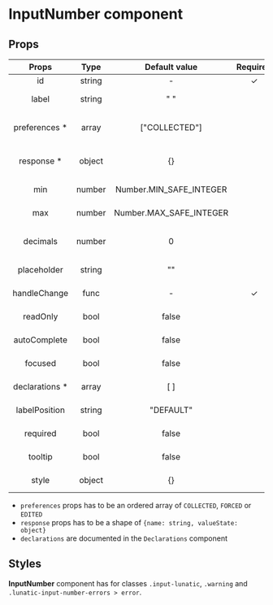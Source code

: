 # InputNumber component

## Props

|      Props      |  Type  |      Default value      | Required | Description                          |
| :-------------: | :----: | :---------------------: | :------: | ------------------------------------ |
|       id        | string |            -            |    ✓     | Id of the input                      |
|      label      | string |           " "           |          | Label of the input                   |
| preferences \*  | array  |      ["COLLECTED"]      |          | Preferences to manage input response |
|   response \*   | object |           {}            |          | Response concerned by the component  |
|       min       | number | Number.MIN_SAFE_INTEGER |          | Minimum of the input                 |
|       max       | number | Number.MAX_SAFE_INTEGER |          | Maximum of the input                 |
|    decimals     | number |            0            |          | Number of decimals of the input      |
|   placeholder   | string |           ""            |          | Placeholder of the input             |
|  handleChange   |  func  |            -            |    ✓     | Handler of the input                 |
|    readOnly     |  bool  |          false          |          | Is the input read only               |
|  autoComplete   |  bool  |          false          |          | Is the input autocompletable         |
|     focused     |  bool  |          false          |          | Is the input focused                 |
| declarations \* | array  |           [ ]           |          | Declarations of the input            |
|  labelPosition  | string |        "DEFAULT"        |          | Position of the input label          |
|    required     |  bool  |          false          |          | Is the input required                |
|     tooltip     |  bool  |          false          |          | Tooltip of the input                 |
|      style      | object |           {}            |          | Style of the input                   |

- `preferences` props has to be an ordered array of `COLLECTED`, `FORCED` or `EDITED`
- `response` props has to be a shape of `{name: string, valueState: object}`
- `declarations` are documented in the `Declarations` component

## Styles

**InputNumber** component has for classes `.input-lunatic`, `.warning` and `.lunatic-input-number-errors > error`.
